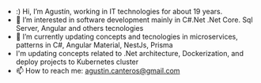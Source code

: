 - :) Hi, I’m Agustín, working in IT technologies for about 19 years.
- 👀 I’m interested in software development mainly in C#.Net .Net Core. Sql Server, Angular and others tecnologies
- 🌱 I’m currently updating concepts and tecnologies in microservices, patterns in C#, Angular Material, NestJs, Prisma
- I'm updating concepts related to .Net architecture, Dockerization, and deploy projects to Kubernetes cluster
- 📫 How to reach me: agustin.canteros@gmail.com

<!---
agustincan/agustincan is a ✨ special ✨ repository because its `README.md` (this file) appears on your GitHub profile.
You can click the Preview link to take a look at your changes.
--->

